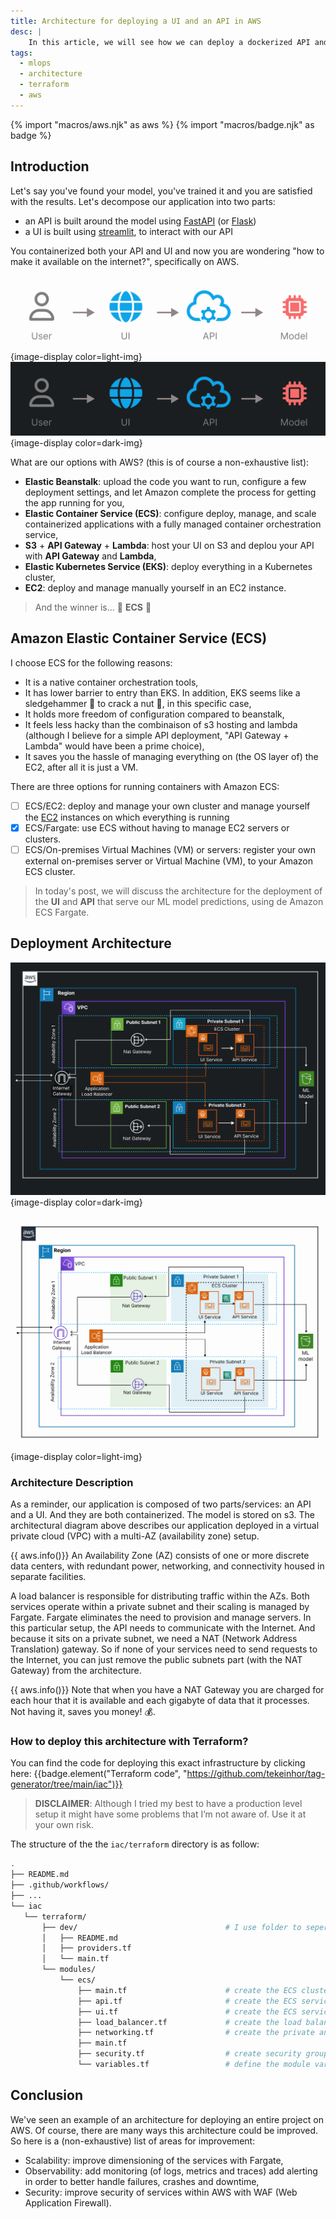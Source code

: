 ```yaml
---
title: Architecture for deploying a UI and an API in AWS
desc: |
    In this article, we will see how we can deploy a dockerized API and UI in ECS with terraform.
tags:
  - mlops
  - architecture
  - terraform
  - aws
---
```


{% import "macros/aws.njk" as aws %}
{% import "macros/badge.njk" as badge %}
## Introduction
Let's say you've found your model, you've trained it and you are satisfied with the results. Let's decompose our application into two parts: 
- an API is built around the model using [FastAPI](https://fastapi.tiangolo.com/) (or [Flask](https://flask.palletsprojects.com/en/3.0.x/))
- a UI is built using [streamlit](https://streamlit.io/), to interact with our API

You containerized both your API and UI and now you are wondering "how to make it available on the internet?", specifically on AWS.


![A simple architecture of UI and API interaction with a model](./assets/ui-api-light.png){image-display color=light-img}
![A simple architecture of UI and API interaction with a model](./assets/ui-api-dark.png){image-display color=dark-img} 

What are our options with AWS? (this is of course a non-exhaustive list):
- **Elastic Beanstalk**: upload the code you want to run, configure a few deployment settings, and let Amazon complete the process for getting the app running for you,
- **Elastic Container Service (ECS)**: configure deploy, manage, and scale containerized applications with a fully managed container orchestration service,
- **S3** + **API Gateway** + **Lambda**: host your UI on S3 and deplou your API with **API Gateway** and **Lambda**,
- **Elastic Kubernetes Service (EKS)**: deploy everything in a Kubernetes cluster,
- **EC2**: deploy and manage manually yourself in an EC2 instance.

> And the winner is... 🥁 **ECS** 🎉


## Amazon Elastic Container Service (ECS)
I choose ECS for the following reasons:
- It is a native container orchestration tools,
- It has lower barrier to entry than EKS. In addition, EKS seems like a sledgehammer 🔨 to crack a nut 🌰, in this specific case,
- It holds more freedom of configuration compared to beanstalk,
- It feels less hacky than the combinaison of s3 hosting and lambda (although I believe for a simple API deployment, "API Gateway + Lambda" would have been a prime choice),
- It saves you the hassle of managing everything on (the OS layer of) the EC2, after all it is just a VM.


There are three options for running containers with Amazon ECS:
- [ ] ECS/EC2: deploy and manage your own cluster and manage yourself the [EC2](https://aws.amazon.com/ec2/) instances on which everything is running
- [x] ECS/Fargate: use ECS without having to manage EC2 servers or clusters.
- [ ] ECS/On-premises Virtual Machines (VM) or servers: register your own external on-premises server or Virtual Machine (VM), to your Amazon ECS cluster.

> In today's post, we will discuss the architecture for the deployment of the  **UI** and **API** that serve our ML model predictions, using de Amazon ECS Fargate.


## Deployment Architecture
![Architecture on AWS](./assets/Tag-Gen-Archi-dark.png){image-display color=dark-img}

![Architecture on AWS](./assets/Tag-Gen-Archi-light.png){image-display color=light-img}

### Architecture Description
As a reminder, our application is composed of two parts/services: an API and a UI. And they are both containerized. The model is stored on s3. The architectural diagram above describes our application deployed in a virtual private cloud (VPC) with a multi-AZ (availability zone) setup.

{{ aws.info()}} An Availability Zone (AZ) consists of one or more discrete data centers, with redundant power, networking, and connectivity housed in separate facilities.

A load balancer is responsible for distributing traffic within the AZs. Both services operate within a private subnet and their scaling is managed by Fargate. Fargate eliminates the need to provision and manage servers. In this particular setup, the API needs to communicate with the Internet. And because it sits on a private subnet, we need a NAT (Network Address Translation) gateway. So if none of your services need to send requests to the Internet, you can just remove the public subnets part (with the NAT Gateway) from the architecture.

{{ aws.info()}} Note that when you have a NAT Gateway you are charged for each hour that it is available and each gigabyte of data that it processes. Not having it, saves you money! 💰.


### How to deploy this architecture with Terraform?

You can find the code for deploying this exact infrastructure by clicking here: {{badge.element("Terraform code", "https://github.com/tekeinhor/tag-generator/tree/main/iac")}}  

> **DISCLAIMER**: Although I tried my best to have a production level setup it might have some problems that I’m not aware of. Use it at your own risk.

The structure of the the `iac/terraform` directory is as follow:
```sh
.
├── README.md
├── .github/workflows/
├── ...
└── iac
   └── terraform/
       ├── dev/                                 # I use folder to seperate my deployment environment
       │   ├── README.md
       │   ├── providers.tf
       │   └── main.tf
       └── modules/
           └── ecs/
               ├── main.tf                      # create the ECS cluster and the iam role necessary to execute ECS
               ├── api.tf                       # create the ECS service and task configuration for the API
               ├── ui.tf                        # create the ECS service and task configuration for the UI
               ├── load_balancer.tf             # create the load balancer creation and configuration
               ├── networking.tf                # create the private and public subnets and connect them to internet gateway and NAT gateway
               ├── main.tf
               ├── security.tf                  # create security groups for the UI, the API and the load balancer.
               └── variables.tf                 # define the module variables
```


## Conclusion

We've seen an example of an architecture for deploying an entire project on AWS. Of course, there are many ways this architecture could be improved. So here is a (non-exhaustive) list of areas for improvement:
- Scalability: improve dimensioning of the services with Fargate,
- Observability: add monitoring (of logs, metrics and traces) add alerting in order to better handle failures, crashes and downtime,
- Security: improve security of services within AWS with WAF (Web Application Firewall).
